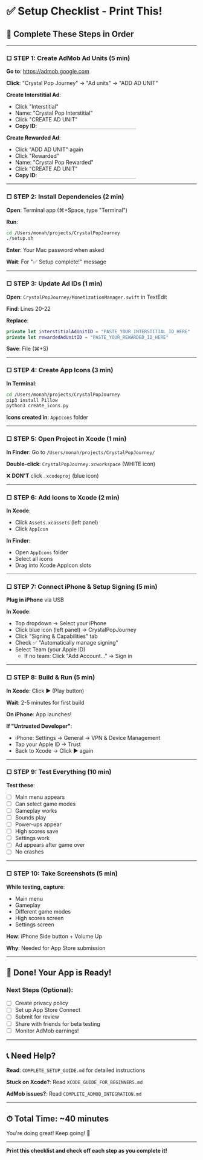 # ✅ Setup Checklist - Print This!

## 🎯 Complete These Steps in Order

---

### □ STEP 1: Create AdMob Ad Units (5 min)

**Go to**: https://admob.google.com

**Click**: "Crystal Pop Journey" → "Ad units" → "ADD AD UNIT"

**Create Interstitial Ad**:
- Click "Interstitial"
- Name: "Crystal Pop Interstitial"
- Click "CREATE AD UNIT"
- **Copy ID**: `____________________________________`

**Create Rewarded Ad**:
- Click "ADD AD UNIT" again
- Click "Rewarded"
- Name: "Crystal Pop Rewarded"
- Click "CREATE AD UNIT"
- **Copy ID**: `____________________________________`

---

### □ STEP 2: Install Dependencies (2 min)

**Open**: Terminal app (⌘+Space, type "Terminal")

**Run**:
```bash
cd /Users/monah/projects/CrystalPopJourney
./setup.sh
```

**Enter**: Your Mac password when asked

**Wait**: For "✅ Setup complete!" message

---

### □ STEP 3: Update Ad IDs (1 min)

**Open**: `CrystalPopJourney/MonetizationManager.swift` in TextEdit

**Find**: Lines 20-22

**Replace**:
```swift
private let interstitialAdUnitID = "PASTE_YOUR_INTERSTITIAL_ID_HERE"
private let rewardedAdUnitID = "PASTE_YOUR_REWARDED_ID_HERE"
```

**Save**: File (⌘+S)

---

### □ STEP 4: Create App Icons (3 min)

**In Terminal**:
```bash
cd /Users/monah/projects/CrystalPopJourney
pip3 install Pillow
python3 create_icons.py
```

**Icons created in**: `AppIcons` folder

---

### □ STEP 5: Open Project in Xcode (1 min)

**In Finder**: Go to `/Users/monah/projects/CrystalPopJourney/`

**Double-click**: `CrystalPopJourney.xcworkspace` (WHITE icon)

❌ **DON'T** click `.xcodeproj` (blue icon)

---

### □ STEP 6: Add Icons to Xcode (2 min)

**In Xcode**:
- Click `Assets.xcassets` (left panel)
- Click `AppIcon`

**In Finder**:
- Open `AppIcons` folder
- Select all icons
- Drag into Xcode AppIcon slots

---

### □ STEP 7: Connect iPhone & Setup Signing (5 min)

**Plug in iPhone** via USB

**In Xcode**:
- Top dropdown → Select your iPhone
- Click blue icon (left panel) → CrystalPopJourney
- Click "Signing & Capabilities" tab
- Check ✅ "Automatically manage signing"
- Select Team (your Apple ID)
  - If no team: Click "Add Account..." → Sign in

---

### □ STEP 8: Build & Run (5 min)

**In Xcode**: Click ▶️ (Play button)

**Wait**: 2-5 minutes for first build

**On iPhone**: App launches!

**If "Untrusted Developer"**:
- iPhone: Settings → General → VPN & Device Management
- Tap your Apple ID → Trust
- Back to Xcode → Click ▶️ again

---

### □ STEP 9: Test Everything (10 min)

**Test these**:
- [ ] Main menu appears
- [ ] Can select game modes
- [ ] Gameplay works
- [ ] Sounds play
- [ ] Power-ups appear
- [ ] High scores save
- [ ] Settings work
- [ ] Ad appears after game over
- [ ] No crashes

---

### □ STEP 10: Take Screenshots (5 min)

**While testing, capture**:
- Main menu
- Gameplay
- Different game modes
- High scores screen
- Settings screen

**How**: iPhone Side button + Volume Up

**Why**: Needed for App Store submission

---

## 🎉 Done! Your App is Ready!

### Next Steps (Optional):

- [ ] Create privacy policy
- [ ] Set up App Store Connect
- [ ] Submit for review
- [ ] Share with friends for beta testing
- [ ] Monitor AdMob earnings!

---

## 📞 Need Help?

**Read**: `COMPLETE_SETUP_GUIDE.md` for detailed instructions

**Stuck on Xcode?**: Read `XCODE_GUIDE_FOR_BEGINNERS.md`

**AdMob issues?**: Read `COMPLETE_ADMOB_INTEGRATION.md`

---

## ⏱ Total Time: ~40 minutes

You're doing great! Keep going! 💪

---

**Print this checklist and check off each step as you complete it!**
